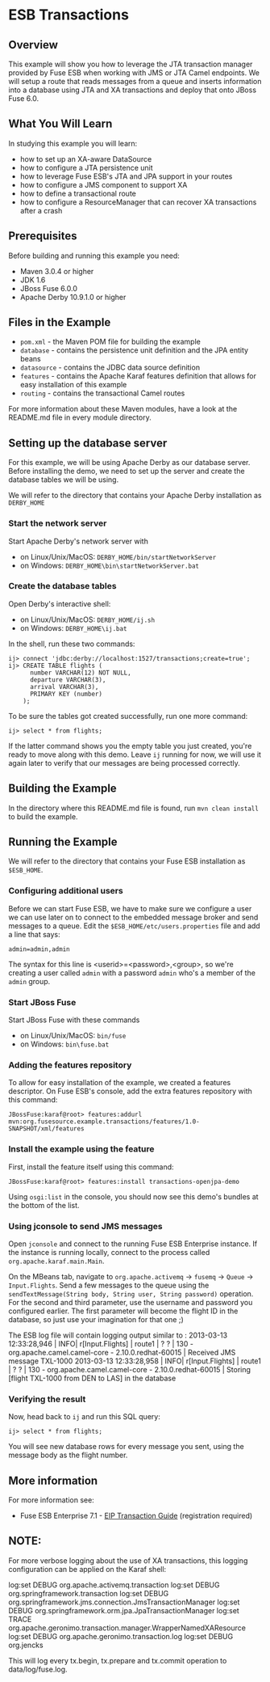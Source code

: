 # ESB Transactions

## Overview
This example will show you how to leverage the JTA transaction manager provided by Fuse ESB when working with JMS
or JTA Camel endpoints.  We will setup a route that reads messages from a queue and inserts information into a database
using JTA and XA transactions and deploy that onto JBoss Fuse 6.0.

## What You Will Learn
In studying this example you will learn:
- how to set up an XA-aware DataSource
- how to configure a JTA persistence unit
- how to leverage Fuse ESB's JTA and JPA support in your routes
- how to configure a JMS component to support XA
- how to define a transactional route
- how to configure a ResourceManager that can recover XA transactions after a crash


## Prerequisites
Before building and running this example you need:

* Maven 3.0.4 or higher
* JDK 1.6
* JBoss Fuse 6.0.0
* Apache Derby 10.9.1.0 or higher

## Files in the Example
* `pom.xml` - the Maven POM file for building the example
* `database` - contains the persistence unit definition and the JPA entity beans
* `datasource` - contains the JDBC data source definition
* `features` - contains the Apache Karaf features definition that allows for easy installation of this example
* `routing` - contains the transactional Camel routes

For more information about these Maven modules, have a look at the README.md file in every module directory.

## Setting up the database server
For this example, we will be using Apache Derby as our database server.  Before installing the demo, we need to set up
the server and create the database tables we will be using.

We will refer to the directory that contains your Apache Derby installation as `DERBY_HOME`

### Start the network server
Start Apache Derby's network server with

* on Linux/Unix/MacOS: `DERBY_HOME/bin/startNetworkServer`
* on Windows: `DERBY_HOME\bin\startNetworkServer.bat`

### Create the database tables
Open Derby's interactive shell:

* on Linux/Unix/MacOS: `DERBY_HOME/ij.sh`
* on Windows: `DERBY_HOME\ij.bat`

In the shell, run these two commands:

    ij> connect 'jdbc:derby://localhost:1527/transactions;create=true';
    ij> CREATE TABLE flights (
          number VARCHAR(12) NOT NULL,
          departure VARCHAR(3),
          arrival VARCHAR(3),
          PRIMARY KEY (number)
        );

To be sure the tables got created successfully, run one more command:

    ij> select * from flights;

If the latter command shows you the empty table you just created, you're ready to move along with this demo.  Leave `ij`
running for now, we will use it again later to verify that our messages are being processed correctly.

## Building the Example
In the directory where this README.md file is found, run `mvn clean install` to build the example.

## Running the Example
We will refer to the directory that contains your Fuse ESB installation as `$ESB_HOME`.

### Configuring additional users
Before we can start Fuse ESB, we have to make sure we configure a user we can use later on to connect to the embedded
message broker and send messages to a queue.  Edit the `$ESB_HOME/etc/users.properties` file and add a line that says:

    admin=admin,admin

The syntax for this line is &lt;userid&gt;=&lt;password&gt;,&lt;group&gt;, so we're creating a user called `admin` with a password `admin`
who's a member of the `admin` group.

### Start JBoss Fuse
Start JBoss Fuse with these commands

* on Linux/Unix/MacOS: `bin/fuse`
* on Windows: `bin\fuse.bat`

### Adding the features repository
To allow for easy installation of the example, we created a features descriptor.  On Fuse ESB's console, add the
extra features repository with this command:

    JBossFuse:karaf@root> features:addurl mvn:org.fusesource.example.transactions/features/1.0-SNAPSHOT/xml/features

### Install the example using the feature
First, install the feature itself using this command:

    JBossFuse:karaf@root> features:install transactions-openjpa-demo

Using `osgi:list` in the console, you should now see this demo's bundles at the bottom of the list.


### Using jconsole to send JMS messages
Open `jconsole` and connect to the running Fuse ESB Enterprise instance.  If the instance is running locally, connect to
the process called `org.apache.karaf.main.Main`.

On the MBeans tab, navigate to `org.apache.activemq` &rarr; `fusemq` &rarr; `Queue` &rarr; `Input.Flights`.  Send a few
messages to the queue using the `sendTextMessage(String body, String user, String password)` operation.  For the second
and third parameter, use the username and password you configured earlier.  The first parameter will become the flight ID
in the database, so just use your imagination for that one ;)

The ESB log file will contain logging output similar to :
2013-03-13 12:33:28,946 | INFO| r[Input.Flights] | route1 | ? ? | 130 - org.apache.camel.camel-core - 2.10.0.redhat-60015 | Received JMS message TXL-1000
2013-03-13 12:33:28,958 | INFO| r[Input.Flights] | route1 | ? ? | 130 - org.apache.camel.camel-core - 2.10.0.redhat-60015 | Storing [flight TXL-1000 from DEN to LAS] in the database


### Verifying the result
Now, head back to `ij` and run this SQL query:

    ij> select * from flights;

You will see new database rows for every message you sent, using the message body as the flight number.

## More information
For more information see:

* Fuse ESB Enterprise 7.1 - [EIP Transaction Guide](http://fusesource.com/docs/esbent/7.1/camel_tx/front.htm) (registration required)



## NOTE: 
For more verbose logging about the use of XA transactions, this logging 
configuration can be applied on the Karaf shell:

log:set DEBUG org.apache.activemq.transaction
log:set DEBUG org.springframework.transaction
log:set DEBUG org.springframework.jms.connection.JmsTransactionManager
log:set DEBUG org.springframework.orm.jpa.JpaTransactionManager
log:set TRACE org.apache.geronimo.transaction.manager.WrapperNamedXAResource
log:set DEBUG org.apache.geronimo.transaction.log
log:set DEBUG org.jencks

This will log every tx.begin, tx.prepare and tx.commit operation to data/log/fuse.log.
